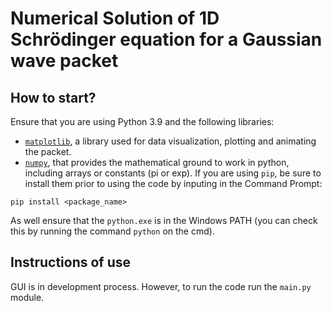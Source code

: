 # Numerical Solution of 1D Schrödinger equation for a Gaussian wave packet

## How to start?
Ensure that you are using Python 3.9 and the following libraries:
- [`matplotlib`](https://matplotlib.org/), a library used for data visualization, plotting and animating the packet. 
- [`numpy`](https://numpy.org/), that provides the mathematical ground to work in python, including arrays or constants (pi or exp). 
If you are using `pip`, be sure to install them prior to using the code by inputing in the Command Prompt:
```
pip install <package_name>
```
As well ensure that the `python.exe` is in the Windows PATH (you can check this by running the command `python` on the cmd).

## Instructions of use
GUI is in development process. However, to run the code run the `main.py` module.


